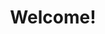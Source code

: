 ---
title: Welcome!
aliases:
  - /blog/

experience:
- title: Leadership
  icon: E249-mod.svg
  desc: |
    Strong teams composed of growing individuals are key to any project.

    I've grown and led successful teams of 3 - 50+ people in manager and technical lead roles, and I can help you do the same.
- title: Architecture
  icon: 269B.svg
  desc: |
    With 15+ years experience building and operating the biggest distributed systems on the planet, I can help you apply SRE/DevOps practices to balance reliability vs your other business needs from day one.
- title: Technology Strategy
  icon: 1F4A1.svg
  desc: |
    Translating an ever changing technology landscape into practical applications for your business is hard!

    Let me help you break complex topics into achievable and realistic software solutions that deliver results.
---